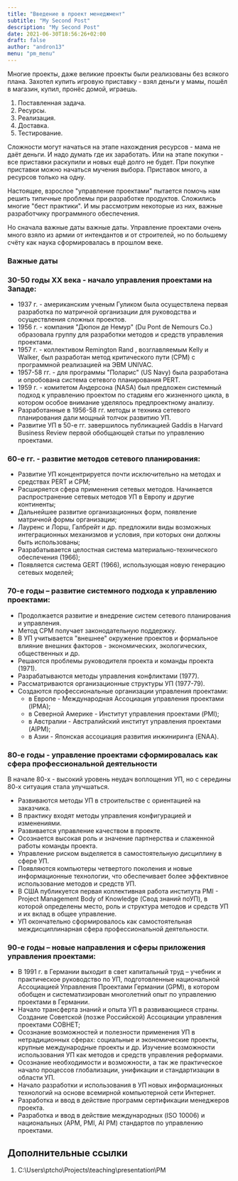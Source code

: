 ```yaml
---
title: "Введение в проект менеджмент"
subtitle: "My Second Post"
description: "My Second Post"
date: 2021-06-30T18:56:26+02:00
draft: false
author: "andron13"
menu: "pm_menu"
---
```


Многие проекты, даже великие проекты были реализованы без всякого плана. Захотел купить игровую приставку - взял деньги у мамы, пошёл в магазин, купил, пронёс домой, играешь. 

1. Поставленная задача.
2. Ресурсы.
3. Реализация.
4. Доставка.
5. Тестирование.

Сложности могут начаться на этапе нахождения ресурсов - мама не даёт деньги. И надо думать где их заработать. Или на этапе покупки - все приставки раскупили и новых ещё долго не будет. При покупке приставки можно начаться мучения выбора. Приставок много, а ресурсов только на одну. 

Настоящее, взрослое "управление проектами" пытается помочь нам решить типичные проблемы при разработке продуктов. Сложились многие "бест практики". И мы рассмотрим некоторые из них, важные разработчику программного обеспечения. 

Но сначала важные даты важные даты. Управление проектами очень много взяло из армии от интендантов и от строителей, но по большему счёту как наука сформировалась в прошлом веке.

### Важные даты

### 30-50 годы XX века - начало управления проектами на Западе:

- 1937 г. - американским ученым Гуликом была осуществлена первая разработка по матричной организации для руководства и осуществления сложных проектов.
- 1956 г. - компания "Дюпон де Немур" (Du Pont de Nemours Co.) образовала группу для разработки методов и средств управления проектами.
- 1957 г. - коллективом Remington Rand , возглавляемым Kelly и Walker, был разработан метод критического пути (CPM) с программной реализацией на ЭВМ UNIVAC.
- 1957-58 гг. - для программы "Поларис" (US Navy) была разработана и опробована система сетевого планирования PERT.
- 1959 г. - комитетом Андерсона (NASA) был предложен системный подход к управлению проектом по стадиям его жизненного цикла, в котором особое внимание уделялось предпроектному анализу.
- Разработанные в 1956-58 гг. методы и техника сетевого планирования дали мощный толчок развитию УП.
- Развитие УП в 50-е гг. завершилось публикацией Gaddis в Harvard Business Review первой обобщающей статьи по управлению проектами.

### 60-е гг. - развитие методов сетевого планирования:

- Развитие УП концентрируется почти исключительно на методах и средствах PERT и CPM;
- Расширяется сфера применения сетевых методов. Начинается раcпространение сетевых методов УП в Европу и другие континенты;
- Дальнейшее развитие организационных форм, появление матричной формы организации;
- Лауренс и Лорш, Галбрейт и др. предложили виды возможных интеграционных механизмов и условия, при которых они должны быть использованы;
- Разрабатывается целостная система материально-технического обеспечения (1966);
- Появляется система GERT (1966), использующая новую генерацию сетевых моделей;

### 70-е годы – развитие системного подхода к управлению проектами:

- Продолжается развитие и внедрение систем сетевого планирования и управления.
- Метод CPM получает законодательную поддержку.
- В УП учитывается "внешнее" окружение проектов и формальное влияние внешних факторов - экономических, экологических, общественных и др.
- Решаются проблемы руководителя проекта и команды проекта (1971).
- Разрабатываются методы управления конфликтами (1977).
- Рассматриваются организационные структуры УП (1977-79).
- Создаются профессиональные организации управления проектами:
    - в Европе - Международная Ассоциация управления проектами (IPMA);
    - в Северной Америке - Институт управления проектами (PMI);
    - в Австралии - Австралийский институт управления проектами (AIPM);
    - в Азии - Японская ассоциация развития инжиниринга (ENAA).

### 80-е годы - управление проектами сформировалась как сфера профессиональной деятельности

В начале 80-х - высокий уровень неудач воплощения УП, но с середины 80-х ситуация стала улучшаться.

- Развиваются методы УП в строительстве с ориентацией на заказчика.
- В практику входят методы управления конфигурацией и изменениями.
- Развивается управление качеством в проекте.
- Осознается высокая роль и значение партнерства и слаженной работы команды проекта.
- Управление риском выделяется в самостоятельную дисциплину в сфере УП.
- Появляются компьютеры четвертого поколения и новые информационные технологии, что обеспечивает более эффективное использование методов и средств УП.
- В США публикуется первая коллективная работа института PMI - Project Management Body of Knowledge (Свод знаний поУП), в которой определены место, роль и структура методов и средств УП и их вклад в общее управление.
- УП окончательно сформировалось как самостоятельная междисциплинарная сфера профессиональной деятельности.

### 90-е годы – новые направления и сферы приложения управления проектами:

- В 1991 г. в Германии выходит в свет капитальный труд – учебник и практическое руководство по УП, подготовленные национальной Ассоциацией Управления Проектами Германии (GPM), в котором обобщен и систематизирован многолетний опыт по управлению проектами в Германии.
- Начало трансферта знаний и опыта УП в развивающиеся страны.
Создание Советской (позже Российской) Ассоциации управления проектами СОВНЕТ;
- Осознание возможностей и полезности применения УП в нетрадиционных сферах: социальные и экономические проекты, крупные международные проекты и др. Изучение возможности использования УП как методов и средств управления реформами.
- Осознание необходимости и возможности, а так же практическое начало процессов глобализации, унификации и стандартизации в области УП.
- Начало разработки и использования в УП новых информационных технологий на основе всемирной компьютерной сети Интернет.
- Разработка и ввод в действие программ сертификации менеджеров проекта.
- Разработка и ввод в действие международных (ISO 10006) и национальных (APM, PMI, AI PM) стандартов по управлению проектами.

## Дополнительные ссылки

1. C:\Users\ptcho\Projects\teaching\presentation\PM
